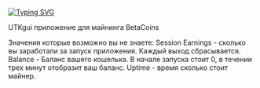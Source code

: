 [![Typing SVG](https://readme-typing-svg.herokuapp.com?color=%2336BCF7&lines=Майнер+GUI+будущего)](https://git.io/typing-svg)


UTKgui приложение для майнинга BetaCoins

Значения которые возможно вы не знаете:
Session Earnings - сколько вы  заработали за запуск приложения. Каждый выход сбрасывается.
Balance - Баланс вашего кошелька. В начале запуска стоит 0, в течении трех минут отобразит ваш баланс.
Uptime - время сколько стоит майнер.
